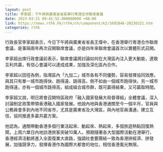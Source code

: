```yaml
---
layout: post
title: 李家超：下午將與廣東省省長舉行粵港合作聯席會議
date: 2023-03-21 09:41:52.000000000 +08:00
link: https://news.rthk.hk/rthk/ch/component/k2/1692846-20230321.htm
categories: rthk
---
```


行政長官李家超表示，今日下午將與廣東省省長王偉中，在香港舉行粵港合作聯席會議，是事隔兩年再次召開聯席會議，亦是四年來聯席會議首次以實體形式召開。

李家超出席行政會議前表示，聯席會議將討論如何在大灣區內注入更大動能，達致互利共贏，有信心會議可以達成成果，加強及深化區內合作。

李家超以田徑為例，指灣區內「九加二」城市各有不同優勢，容易發揮協同效應，與其只有單一城市跑得快、跑得遠、跳得高，倒不如由一個城市跑得快，另一城市跑得遠，亦有一個城市跳得高，組成組合城市群，既可贏得結果，又可贏取時間。

李家超又說，明日將會召開特區政府「融入國家發展大局督導組」全體會議，深入討論制定政策帶領香港融入國家發展。他說內地與香港通關至今一個半月，官員與公務員會多到內地不同省市，尤其是廣東省及大灣區，與內地官員溝通，建立互信，協同推進多贏共贏方案。

他認為，通關帶動香港多個行業活起來、動起來、熱起來，多個旅遊熱點回復熱鬧，上周六單日內地訪港旅客突破10萬人，預期隨著各大型國際活動在港舉行，香港經濟活動將進入全面復業大直路，強調社會要團結一致為香港拼經濟、拼發展，加強競爭力，發揮香港作為國際大都會的地位，相信香港風光無限。
